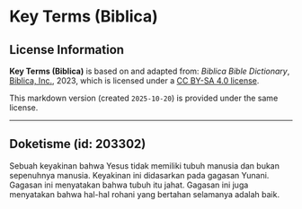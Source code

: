 # Key Terms (Biblica)

## License Information

**Key Terms (Biblica)** is based on and adapted from: _Biblica Bible Dictionary_, [Biblica, Inc.](https://www.biblica.com/), 2023, which is licensed under a [CC BY-SA 4.0 license](https://creativecommons.org/licenses/by-sa/4.0/legalcode.en).

This markdown version (created `2025-10-20`) is provided under the same license.



--------------------------------

## Doketisme (id: 203302)

Sebuah keyakinan bahwa Yesus tidak memiliki tubuh manusia dan bukan sepenuhnya manusia. Keyakinan ini didasarkan pada gagasan Yunani. Gagasan ini menyatakan bahwa tubuh itu jahat. Gagasan ini juga menyatakan bahwa hal\-hal rohani yang bertahan selamanya adalah baik.


